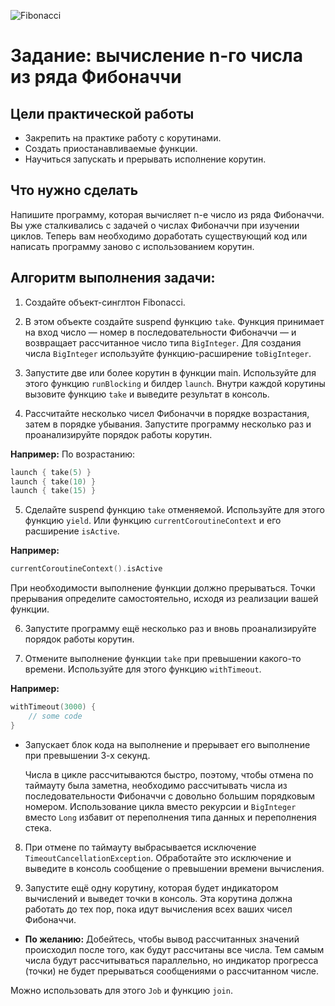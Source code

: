 ![Fibonacci](coroutines.gif "Фибоначчи")

# Задание: вычисление n-го числа из ряда Фибоначчи

## Цели практической работы

- Закрепить на практике работу с корутинами.
- Создать приостанавливаемые функции.
- Научиться запускать и прерывать исполнение корутин.

## Что нужно сделать

Напишите программу, которая вычисляет n-е число из ряда Фибоначчи. Вы уже сталкивались с задачей о числах Фибоначчи при изучении циклов. Теперь вам необходимо доработать существующий код или написать программу заново с использованием корутин.

## Алгоритм выполнения задачи:

1. Создайте объект-синглтон Fibonacci.

2. В этом объекте создайте suspend функцию `take`. Функция принимает на вход число — номер в последовательности Фибоначчи — и возвращает рассчитанное число типа `BigInteger`. Для создания числа `BigInteger` используйте функцию-расширение `toBigInteger`.

3. Запустите две или более корутин в функции main. Используйте для этого функцию `runBlocking` и билдер `launch`. Внутри каждой корутины вызовите функцию `take` и выведите результат в консоль.

4. Рассчитайте несколько чисел Фибоначчи в порядке возрастания, затем в порядке убывания. Запустите программу несколько раз и проанализируйте порядок работы корутин.

**Например:**
По возрастанию:
```kotlin
launch { take(5) }
launch { take(10) } 
launch { take(15) }
```

5. Сделайте suspend функцию `take` отменяемой. Используйте для этого функцию `yield`. Или функцию `currentCoroutineContext` и его расширение `isActive`.

**Например:**
```kotlin
currentCoroutineContext().isActive
```

При необходимости выполнение функции должно прерываться. Точки прерывания определите самостоятельно, исходя из реализации вашей функции.

6. Запустите программу ещё несколько раз и вновь проанализируйте порядок работы корутин.

7. Отмените выполнение функции `take` при превышении какого-то времени. Используйте для этого функцию `withTimeout`.

**Например:**
```kotlin
withTimeout(3000) {
    // some code
}
```

* Запускает блок кода на выполнение и прерывает его выполнение при превышении 3-х секунд.

   Числа в цикле рассчитываются быстро, поэтому, чтобы отмена по таймауту была заметна, необходимо рассчитывать числа из последовательности Фибоначчи с довольно большим порядковым номером. Использование цикла вместо рекурсии и `BigInteger` вместо `Long` избавит от переполнения типа данных и переполнения стека.

8. При отмене по таймауту выбрасывается исключение `TimeoutCancellationException`. Обработайте это исключение и выведите в консоль сообщение о превышении времени вычисления.

9. Запустите ещё одну корутину, которая будет индикатором вычислений и выведет точки в консоль. Эта корутина должна работать до тех пор, пока идут вычисления всех ваших чисел Фибоначчи.

* **По желанию:** Добейтесь, чтобы вывод рассчитанных значений происходил после того, как будут рассчитаны все числа. Тем самым числа будут рассчитываться параллельно, но индикатор прогресса (точки) не будет прерываться сообщениями о рассчитанном числе.

Можно использовать для этого `Job` и функцию `join`.
```
